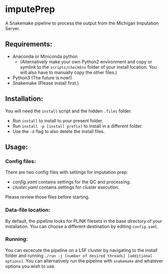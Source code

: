 # imputePrep

A Snakemake pipeline to process the output from the Michigan Imputation Server.

## Requirements:

 * Anaconda or Miniconda python
   * (Alternatively make your own Python2 environment and copy or symlink to the `scripts/checkEnv` folder of your install location. You will also have to manually copy the other files.)
 * Python3 (The future is now!)
 * Snakemake (Please install first.)

## Installation:

You will need the `install` script and the hidden `.files` folder.

 * Run `install` to install to your present folder.
 * Run `install -p [install prefix]` to install in a different folder.
 * Use the `-d` flag to also delete the install files.

## Usage:

### Config files:

There are two config files with settings for imputation prep:

 * *config.yaml* contains settings for the QC and processing.
 * *cluster.yaml* contains settings for cluster execution.

Please review those files before starting.

### Data-file location:

By default, the pipeline looks for PLINK filesets in the base directory of your installation. You can choose a different destination by editing `config.yaml`.

### Running:

You can excecute the pipeline on a LSF cluster by navigating to the install folder and running `./run -j [number of desired threads] [additional options]`. You can alternatively run the pipeline with `snakemake` and whatever options you wish to use.
